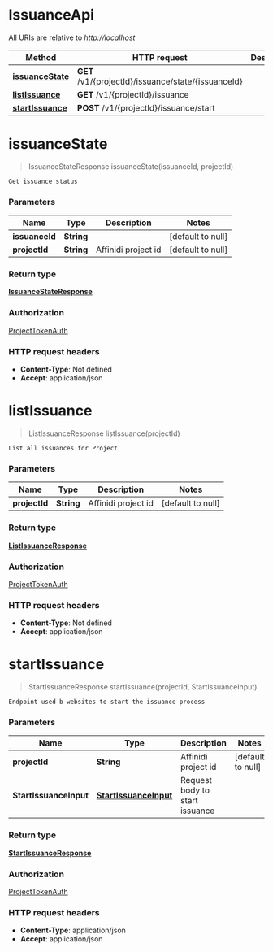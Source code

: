 # IssuanceApi

All URIs are relative to _http://localhost_

| Method                                            | HTTP request                                        | Description |
| ------------------------------------------------- | --------------------------------------------------- | ----------- |
| [**issuanceState**](IssuanceApi.md#issuanceState) | **GET** /v1/{projectId}/issuance/state/{issuanceId} |             |
| [**listIssuance**](IssuanceApi.md#listIssuance)   | **GET** /v1/{projectId}/issuance                    |             |
| [**startIssuance**](IssuanceApi.md#startIssuance) | **POST** /v1/{projectId}/issuance/start             |             |

<a name="issuanceState"></a>

# **issuanceState**

> IssuanceStateResponse issuanceState(issuanceId, projectId)

    Get issuance status

### Parameters

| Name           | Type       | Description         | Notes             |
| -------------- | ---------- | ------------------- | ----------------- |
| **issuanceId** | **String** |                     | [default to null] |
| **projectId**  | **String** | Affinidi project id | [default to null] |

### Return type

[**IssuanceStateResponse**](../Models/IssuanceStateResponse.md)

### Authorization

[ProjectTokenAuth](../README.md#ProjectTokenAuth)

### HTTP request headers

- **Content-Type**: Not defined
- **Accept**: application/json

<a name="listIssuance"></a>

# **listIssuance**

> ListIssuanceResponse listIssuance(projectId)

    List all issuances for Project

### Parameters

| Name          | Type       | Description         | Notes             |
| ------------- | ---------- | ------------------- | ----------------- |
| **projectId** | **String** | Affinidi project id | [default to null] |

### Return type

[**ListIssuanceResponse**](../Models/ListIssuanceResponse.md)

### Authorization

[ProjectTokenAuth](../README.md#ProjectTokenAuth)

### HTTP request headers

- **Content-Type**: Not defined
- **Accept**: application/json

<a name="startIssuance"></a>

# **startIssuance**

> StartIssuanceResponse startIssuance(projectId, StartIssuanceInput)

    Endpoint used b websites to start the issuance process

### Parameters

| Name                   | Type                                                      | Description                    | Notes             |
| ---------------------- | --------------------------------------------------------- | ------------------------------ | ----------------- |
| **projectId**          | **String**                                                | Affinidi project id            | [default to null] |
| **StartIssuanceInput** | [**StartIssuanceInput**](../Models/StartIssuanceInput.md) | Request body to start issuance |                   |

### Return type

[**StartIssuanceResponse**](../Models/StartIssuanceResponse.md)

### Authorization

[ProjectTokenAuth](../README.md#ProjectTokenAuth)

### HTTP request headers

- **Content-Type**: application/json
- **Accept**: application/json
